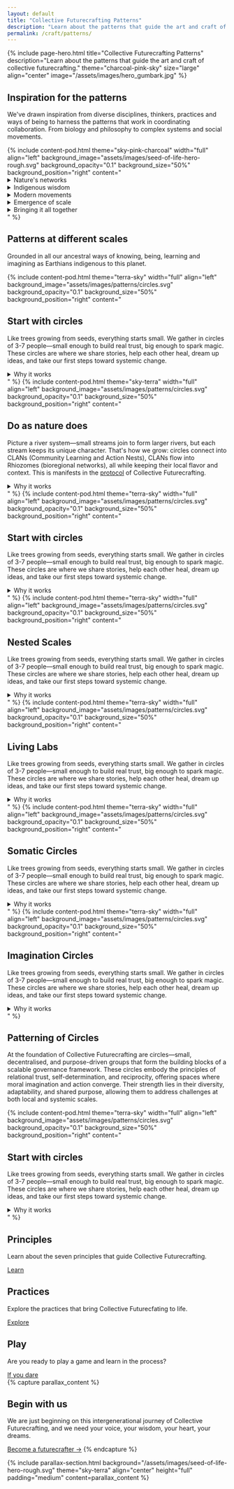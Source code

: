 ```yaml
---
layout: default
title: "Collective Futurecrafting Patterns"
description: "Learn about the patterns that guide the art and craft of collective futurecrafting."
permalink: /craft/patterns/
---
```


{% include page-hero.html
  title="Collective Futurecrafting Patterns"
  description="Learn about the patterns that guide the art and craft of collective futurecrafting."
  theme="charcoal-pink-sky"
  size="large"
  align="center"
  image="/assets/images/hero_gumbark.jpg"
%}

<div class="container">
  <div class="section-heading">
    <h2>Inspiration for the patterns</h2>
    <p>We've drawn inspiration from diverse disciplines, thinkers, practices and ways of being to harness the patterns that work in coordinating collaboration. From biology and philosophy to complex systems and social movements.</p>
  </div>
  {% include content-pod.html
    theme="sky-pink-charcoal"
    width="full"
    align="left"
    background_image="assets/images/seed-of-life-hero-rough.svg"
    background_opacity="0.1"
    background_size="50%"
    background_position="right"
    content="
    <details class='accordion'>
        <summary class='accordion__trigger'>Nature's networks</summary>
        <div class='accordion__content'>
            <p>In nature, the most resilient systems are not rigid hierarchies but interconnected networks—adaptive, decentralised, and deeply relational. As Merlin Sheldrake demonstrates in <a href='https://www.goodreads.com/book/show/52668915-entangled-life' target='_blank'>Entangled Life</a>, mycelial networks exemplify how interconnected systems can sustain entire ecosystems through nutrient-sharing and mutual support, even in challenging environments.</p>
            <p>Mycelial networks in forests connect trees across vast distances, sharing nutrients and information to sustain the entire ecosystem. Rivers, too, flow through watersheds, linking landscapes in dynamic patterns of movement, rhythm and regeneration. These natural systems thrive not through command and control but through a distributed natural intelligence that responds to both local and systemic needs.</p>
        </div>
    </details>
    <details class='accordion'>
        <summary class='accordion__trigger'>Indigenous wisdom</summary>
        <div class='accordion__content'>
            <p>Indigenous cultures offer profound examples of relational and cyclical forms of governance. <a href='https://www.booktopia.com.au/the-songlines-bruce-chatwin/book/9780099769910.html' target='_blank'>The Songlines</a> of Indigenous Australians, as described by Bruce Chatwin and expanded on by Tyson Yunkaporta in <a href='https://www.booktopia.com.au/sand-talk-tyson-yunkaporta/book/9780062975621.html' target='_blank'>Sand Talk</a>, are not merely maps of place but social systems for living in balance with the land, community, and the sacred.</p>
            <p>Decision-making in these traditions often occurs in circles, where voices are honoured equally, and consensus emerges through dialogue and shared understanding. These governance patterns—built on relational trust, reciprocity, and deep knowledge of place—have sustained resilience over many millennia.</p>
            <p>Indigenous wisdom also offers insights into the importance of intergenerational stewardship, where decisions are made with the seventh generation in mind. This long-term perspective ensures that actions today honour the past and protect the future.</p>
        </div>
    </details>
    <details class='accordion'>
        <summary class='accordion__trigger'>Modern movements</summary>
        <div class='accordion__content'>
            <p>In more recent contexts, patterns of close-knit collaboration have proven similarly effective. Mark Engler and Paul Engler, in <a href='https://www.booktopia.com.au/this-is-an-uprising-mark-engler/book/9781568585703.html' target='_blank'>This Is an Uprising</a>, show how decentralised organizing circles have powered social movements. General Stanley McChrystal's <a href='https://www.booktopia.com.au/team-of-teams-general-stanley-mcchrystal/book/9780241250839.html' target='_blank'>Team of Teams</a> reveals how autonomous, connected units excel in complex environments.</p>
            <p>Whether in revolutions, social movements, or military contexts, small, purpose-driven groups consistently drive systemic change. These patterns show that relational trust and decentralisation aren't just nice-to-haves—they're essential for resilience in turbulent times.</p>
        </div>
    </details>
    <details class='accordion'>
        <summary class='accordion__trigger'>Emergence of scale</summary>
        <div class='accordion__content'>
            <p>The real magic happens when these patterns scale without losing their soul. Nicholas Christakis and James Fowler's <a href='https://www.booktopia.com.au/connected-nicholas-a-christakis/book/9780316036146.html' target='_blank'>Connected</a> shows how social networks amplify collective outcomes through strong relationships. Brian Walker and David Salt's <a href='https://www.booktopia.com.au/resilience-thinking-brian-walker/book/9781597260930.html' target='_blank'>Resilience Thinking</a> confirms that decentralised systems with good feedback loops handle shocks better.</p>
            <p>This mirrors Elinor Ostrom's insights in <a href='https://www.booktopia.com.au/governing-the-commons-the-evolution-of-institutions-for-collective-action-elinor-ostrom/book/9781107569782.html' target='_blank'>Governing the Commons</a> about how multiple decision-making centers can effectively manage shared resources. Then we can also look to the work of <a href='https://www.researchgate.net/publication/376087466_Polycentric_self-governance_and_Indigenous_knowledge' target='_blank'>Anne Poelina, Shann Turnbull and Natalie Stoinboff</a> which shows how diverse voices and local networks can create adaptive governance.</p>
        </div>
    </details>
    <details class='accordion'>
        <summary class='accordion__trigger'>Bringing it all together</summary>
        <div class='accordion__content'>
            <p>Collective Futurecrafting weaves these insights into a living framework. At its heart is the circle—an ancient, universal pattern of collaboration where trust flourishes and decisions emerge naturally. These circles form the foundation of fractal collaboration, scaling from intimate Futurecrafting Circles to bioregional CLANs to global Rhiozomes.</p>
            <p>We're not building rigid hierarchies here. Instead, we're growing self-organizing systems rooted in trust and autonomy, resilient to shocks and ready to adapt. It's about creating a framework that helps us coordinate action, share resources, and craft flourishing futures together—all while staying true to these time-tested patterns of collaboration.</p>
            <p>As we experiment with these patterns, we invite you to join us in exploring how they can guide our collective futurecrafting. Together, we can weave a tapestry of collaboration that honours the wisdom of the past, the needs of the present, and the possibilities of the future.</p>
        </div>
    </details>"
%}
</div>
<div class="container">
  <div class="section-heading">
    <h2>Patterns at different scales</h2>
    <p>Grounded in all our ancestral ways of knowing, being, learning and imagining as Earthians indigenous to this planet.</p>
  </div>
  {% include content-pod.html
  theme="terra-sky"
  width="full"
  align="left"
  background_image="assets/images/patterns/circles.svg"
  background_opacity="0.1"
  background_size="50%"
  background_position="right"
  content="
  <h2>Start with circles</h2>
  <p>Like trees growing from seeds, everything starts small. We gather in circles of 3-7 people—small enough to build real trust, big enough to spark magic. These circles are where we share stories, help each other heal, dream up ideas, and take our first steps toward systemic change.</p>
  <details class='accordion'>
    <summary class='accordion__trigger'>Why it works</summary>
    <div class='accordion__content'>
      <p>Circles create natural containers for trust and authentic sharing. Throughout history, from Indigenous councils to modern peer groups, circles have proven their effectiveness at fostering deep connection and collective wisdom.</p>
      <p>Just like a campfire conversation feels different from a boardroom meeting, circles create the perfect space for genuine connection and creativity.</p>
    </div>
  </details>"
%}
{% include content-pod.html
  theme="sky-terra"
  width="full"
  align="left"
  background_image="assets/images/patterns/circles.svg"
  background_opacity="0.1"
  background_size="50%"
  background_position="right"
  content="
  <h2>Do as nature does</h2>
  <p>Picture a river system—small streams join to form larger rivers, but each stream keeps its unique character. That's how we grow: circles connect into CLANs (Community Learning and Action Nests), CLANs flow into Rhiozomes (bioregional networks), all while keeping their local flavor and context. This is manifests in the <a href='#'>protocol</a> of Collective Futurecrafting.</p>
  <details class='accordion'>
    <summary class='accordion__trigger'>Why it works</summary>
    <div class='accordion__content'>
      <p>This natural scaling lets us tackle big challenges without losing the local touch that makes solutions work.</p>
    </div>
  </details>"
%}
{% include content-pod.html
  theme="terra-sky"
  width="full"
  align="left"
  background_image="assets/images/patterns/circles.svg"
  background_opacity="0.1"
  background_size="50%"
  background_position="right"
  content="
  <h2>Start with circles</h2>
  <p>Like trees growing from seeds, everything starts small. We gather in circles of 3-7 people—small enough to build real trust, big enough to spark magic. These circles are where we share stories, help each other heal, dream up ideas, and take our first steps toward systemic change.</p>
  <details class='accordion'>
    <summary class='accordion__trigger'>Why it works</summary>
    <div class='accordion__content'>
      <p>Circles create natural containers for trust and authentic sharing. Throughout history, from Indigenous councils to modern peer groups, circles have proven their effectiveness at fostering deep connection and collective wisdom.</p>
      <p>Just like a campfire conversation feels different from a boardroom meeting, circles create the perfect space for genuine connection and creativity.</p>
    </div>
  </details>"
%}
{% include content-pod.html
  theme="terra-sky"
  width="full"
  align="left"
  background_image="assets/images/patterns/circles.svg"
  background_opacity="0.1"
  background_size="50%"
  background_position="right"
  content="
  <h2>Nested Scales</h2>
  <p>Like trees growing from seeds, everything starts small. We gather in circles of 3-7 people—small enough to build real trust, big enough to spark magic. These circles are where we share stories, help each other heal, dream up ideas, and take our first steps toward systemic change.</p>
  <details class='accordion'>
    <summary class='accordion__trigger'>Why it works</summary>
    <div class='accordion__content'>
      <p>Circles create natural containers for trust and authentic sharing. Throughout history, from Indigenous councils to modern peer groups, circles have proven their effectiveness at fostering deep connection and collective wisdom.</p>
      <p>Just like a campfire conversation feels different from a boardroom meeting, circles create the perfect space for genuine connection and creativity.</p>
    </div>
  </details>"
%}
{% include content-pod.html
  theme="terra-sky"
  width="full"
  align="left"
  background_image="assets/images/patterns/circles.svg"
  background_opacity="0.1"
  background_size="50%"
  background_position="right"
  content="
  <h2>Living Labs</h2>
  <p>Like trees growing from seeds, everything starts small. We gather in circles of 3-7 people—small enough to build real trust, big enough to spark magic. These circles are where we share stories, help each other heal, dream up ideas, and take our first steps toward systemic change.</p>
  <details class='accordion'>
    <summary class='accordion__trigger'>Why it works</summary>
    <div class='accordion__content'>
      <p>Circles create natural containers for trust and authentic sharing. Throughout history, from Indigenous councils to modern peer groups, circles have proven their effectiveness at fostering deep connection and collective wisdom.</p>
      <p>Just like a campfire conversation feels different from a boardroom meeting, circles create the perfect space for genuine connection and creativity.</p>
    </div>
  </details>"
%}
{% include content-pod.html
  theme="terra-sky"
  width="full"
  align="left"
  background_image="assets/images/patterns/circles.svg"
  background_opacity="0.1"
  background_size="50%"
  background_position="right"
  content="
  <h2>Somatic Circles</h2>
  <p>Like trees growing from seeds, everything starts small. We gather in circles of 3-7 people—small enough to build real trust, big enough to spark magic. These circles are where we share stories, help each other heal, dream up ideas, and take our first steps toward systemic change.</p>
  <details class='accordion'>
    <summary class='accordion__trigger'>Why it works</summary>
    <div class='accordion__content'>
      <p>Circles create natural containers for trust and authentic sharing. Throughout history, from Indigenous councils to modern peer groups, circles have proven their effectiveness at fostering deep connection and collective wisdom.</p>
      <p>Just like a campfire conversation feels different from a boardroom meeting, circles create the perfect space for genuine connection and creativity.</p>
    </div>
  </details>"
%}
{% include content-pod.html
  theme="terra-sky"
  width="full"
  align="left"
  background_image="assets/images/patterns/circles.svg"
  background_opacity="0.1"
  background_size="50%"
  background_position="right"
  content="
  <h2>Imagination Circles</h2>
  <p>Like trees growing from seeds, everything starts small. We gather in circles of 3-7 people—small enough to build real trust, big enough to spark magic. These circles are where we share stories, help each other heal, dream up ideas, and take our first steps toward systemic change.</p>
  <details class='accordion'>
    <summary class='accordion__trigger'>Why it works</summary>
    <div class='accordion__content'>
      <p>Circles create natural containers for trust and authentic sharing. Throughout history, from Indigenous councils to modern peer groups, circles have proven their effectiveness at fostering deep connection and collective wisdom.</p>
      <p>Just like a campfire conversation feels different from a boardroom meeting, circles create the perfect space for genuine connection and creativity.</p>
    </div>
  </details>"
%}
</div>
<div class="container">
  <div class="section-heading">
    <h2>Patterning of Circles</h2>
    <p>At the foundation of Collective Futurecrafting are circles—small, decentralised, and purpose-driven groups that form the building blocks of a scalable governance framework. These circles embody the principles of relational trust, self-determination, and reciprocity, offering spaces where moral imagination and action converge. Their strength lies in their diversity, adaptability, and shared purpose, allowing them to address challenges at both local and systemic scales.</p>
  </div>
  {% include content-pod.html
  theme="terra-sky"
  width="full"
  align="left"
  background_image="assets/images/patterns/circles.svg"
  background_opacity="0.1"
  background_size="50%"
  background_position="right"
  content="
  <h2>Start with circles</h2>
  <p>Like trees growing from seeds, everything starts small. We gather in circles of 3-7 people—small enough to build real trust, big enough to spark magic. These circles are where we share stories, help each other heal, dream up ideas, and take our first steps toward systemic change.</p>
  <details class='accordion'>
    <summary class='accordion__trigger'>Why it works</summary>
    <div class='accordion__content'>
      <p>Circles create natural containers for trust and authentic sharing. Throughout history, from Indigenous councils to modern peer groups, circles have proven their effectiveness at fostering deep connection and collective wisdom.</p>
      <p>Just like a campfire conversation feels different from a boardroom meeting, circles create the perfect space for genuine connection and creativity.</p>
    </div>
  </details>"
%}
</div>
<!-- Card Content Grid -->
  <section class="content-grid">
    <div class="container">
      <div class="grid">
        <!-- Principles -->
        <div class="card card--terracotta">
          <h2>Principles</h2>
          <p>Learn about the seven principles that guide Collective Futurecrafting.</p>
          <a href="{{ '/craft/principles' | relative_url }}" class="button button--primary">Learn</a>
        </div>
        <!-- Practices -->
        <div class="card card--sun-gold">
          <h2>Practices</h2>
          <p>Explore the practices that bring Collective Futurecfating to life. </p>
          <a href="{{ '/craft/practices' | relative_url }}" class="button button--primary">Explore</a>
        </div>
        <!-- Play -->
        <div class="card card--sky-blue">
          <h2>Play</h2>
          <p>Are you ready to play a game and learn in the process?</p>
          <a href="{{ '/craft/play' | relative_url }}" class="button button--primary">If you dare</a>
        </div>
      </div>
    </div>
  </section>
{% capture parallax_content %}
<h2>Begin with us</h2>
<p>
  We are just beginning on this intergenerational journey of Collective Futurecrafting, and we need your voice, your wisdom, your heart, your dreams.
</p>
<a href="#" class='button button--primary'>Become a futurecrafter →</a>
{% endcapture %}

{% include parallax-section.html
  background="/assets/images/seed-of-life-hero-rough.svg"
  theme="sky-terra"
  align="center"
  height="full"
  padding="medium"
  content=parallax_content
%}